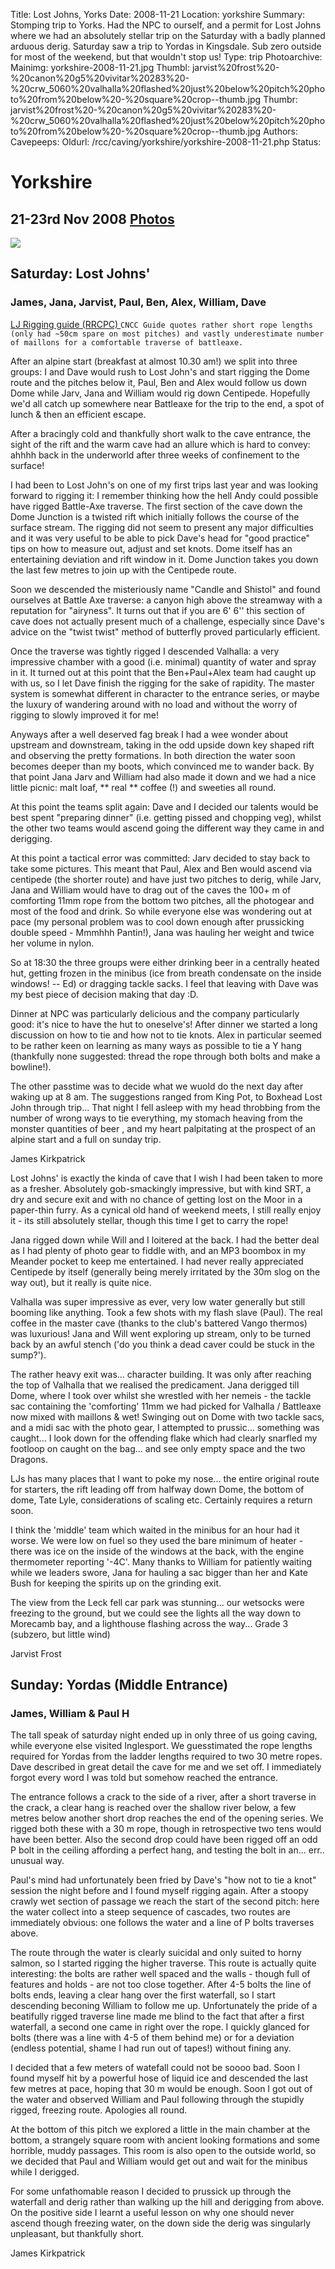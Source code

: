 Title: Lost Johns, Yorks
Date: 2008-11-21
Location: yorkshire
Summary: Stomping trip to Yorks. Had the NPC to ourself, and a permit for Lost Johns where we had an absolutely stellar trip on the Saturday with a badly planned arduous derig. Saturday saw a trip to Yordas in Kingsdale. Sub zero outside for most of the weekend, but that wouldn't stop us!
Type: trip
Photoarchive:
Mainimg: yorkshire-2008-11-21.jpg
Thumbl: jarvist%20frost%20-%20canon%20g5%20vivitar%20283%20-%20crw_5060%20valhalla%20flashed%20just%20below%20pitch%20photo%20from%20below%20-%20square%20crop--thumb.jpg
Thumbr: jarvist%20frost%20-%20canon%20g5%20vivitar%20283%20-%20crw_5060%20valhalla%20flashed%20just%20below%20pitch%20photo%20from%20below%20-%20square%20crop--thumb.jpg
Authors: 
Cavepeeps:
Oldurl: /rcc/caving/yorkshire/yorkshire-2008-11-21.php
Status:

#  Yorkshire 

##  21-23rd Nov 2008 [ Photos ](http://union.ic.ac.uk/caving/photo_archive/trips/2008-11-21%20-%20yorkshire)

[ ![](yorkshire-2008-11-21.jpg) ](http://union.ic.ac.uk/caving/photo_archive/trips/2008-11-21%20-%20yorkshire)

##  Saturday: Lost Johns' 

###  James, Jana, Jarvist, Paul, Ben, Alex, William, Dave 

[ LJ Rigging guide (RRCPC) ](http://www.rrcpc.org.uk/easegill/rigging/leck/l_johns.gif) ` CNCC Guide quotes rather short rope lengths (only had ~50cm spare on most pitches) and vastly underestimate number of maillons for a comfortable traverse of battleaxe. `

After an alpine start (breakfast at almost 10.30 am!) we split into three groups: I and Dave would rush to Lost John's and start rigging the Dome route and the pitches below it, Paul, Ben and Alex would follow us down Dome while Jarv, Jana and William would rig down Centipede. Hopefully we'd all catch up somewhere near Battleaxe for the trip to the end, a spot of lunch &amp; then an efficient escape. 

After a bracingly cold and thankfully short walk to the cave entrance, the sight of the rift and the warm cave had an allure which is hard to convey: ahhhh back in the underworld after three weeks of confinement to the surface! 

I had been to Lost John's on one of my first trips last year and was looking forward to rigging it: I remember thinking how the hell Andy could possible have rigged Battle-Axe traverse. The first section of the cave down the Dome Junction is a twisted rift which initially follows the course of the surface stream. The rigging did not seem to present any major difficulties and it was very useful to be able to pick Dave's head for "good practice" tips on how to measure out, adjust and set knots. Dome itself has an entertaining deviation and rift window in it. Dome Junction takes you down the last few metres to join up with the Centipede route. 

Soon we descended the misteriously name "Candle and Shistol" and found ourselves at Battle Axe traverse: a canyon high above the streamway with a reputation for "airyness". It turns out that if you are 6' 6'' this section of cave does not actually present much of a challenge, especially since Dave's advice on the "twist twist" method of butterfly proved particularly efficient. 

Once the traverse was tightly rigged I descended Valhalla: a very impressive chamber with a good (i.e. minimal) quantity of water and spray in it. It turned out at this point that the Ben+Paul+Alex team had caught up with us, so I let Dave finish the rigging for the sake of rapidity. The master system is somewhat different in character to the entrance series, or maybe the luxury of wandering around with no load and without the worry of rigging to slowly improved it for me! 

Anyways after a well deserved fag break I had a wee wonder about upstream and downstream, taking in the odd upside down key shaped rift and observing the pretty formations. In both direction the water soon becomes deeper than my boots, which convinced me to wander back. By that point Jana Jarv and William had also made it down and we had a nice little picnic: malt loaf, ** real ** coffee (!) and sweeties all round. 

At this point the teams split again: Dave and I decided our talents would be best spent "preparing dinner" (i.e. getting pissed and chopping veg), whilst the other two teams would ascend going the different way they came in and derigging. 

At this point a tactical error was committed: Jarv decided to stay back to take some pictures. This meant that Paul, Alex and Ben would ascend via centipede (the shorter route) and have just two pitches to derig, while Jarv, Jana and William would have to drag out of the caves the 100+ m of comforting 11mm rope from the bottom two pitches, all the photogear and most of the food and drink. So while everyone else was wondering out at pace (my personal problem was to cool down enough after prussicking double speed - Mmmhhh Pantin!), Jana was hauling her weight and twice her volume in nylon. 

So at 18:30 the three groups were either drinking beer in a centrally heated hut, getting frozen in the minibus (ice from breath condensate on the inside windows! -- Ed) or dragging tackle sacks. I feel that leaving with Dave was my best piece of decision making that day :D. 

Dinner at NPC was particularly delicious and the company particularly good: it's nice to have the hut to oneselve's! After dinner we started a long discussion on how to tie and how not to tie knots. Alex in particular seemed to be rather keen on learning as many ways as possible to tie a Y hang (thankfully none suggested: thread the rope through both bolts and make a bowline!). 

The other passtime was to decide what we wuold do the next day after waking up at 8 am. The suggestions ranged from King Pot, to Boxhead Lost John through trip... That night I fell asleep with my head throbbing from the number of wrong ways to tie everything, my stomach heaving from the monster quantities of beer , and my heart palpitating at the prospect of an alpine start and a full on sunday trip. 

James Kirkpatrick 

Lost Johns' is exactly the kinda of cave that I wish I had been taken to more as a fresher. Absolutely gob-smackingly impressive, but with kind SRT, a dry and secure exit and with no chance of getting lost on the Moor in a paper-thin furry. As a cynical old hand of weekend meets, I still really enjoy it - its still absolutely stellar, though this time I get to carry the rope! 

Jana rigged down while Will and I loitered at the back. I had the better deal as I had plenty of photo gear to fiddle with, and an MP3 boombox in my Meander pocket to keep me entertained. I had never really appreciated Centipede by itself (generally being merely irritated by the 30m slog on the way out), but it really is quite nice. 

Valhalla was super impressive as ever, very low water generally but still booming like anything. Took a few shots with my flash slave (Paul). The real coffee in the master cave (thanks to the club's battered Vango thermos) was luxurious! Jana and Will went exploring up stream, only to be turned back by an awful stench ('do you think a dead caver could be stuck in the sump?'). 

The rather heavy exit was... character building. It was only after reaching the top of Valhalla that we realised the predicament. Jana derigged till Dome, where I took over whilst she wrestled with her nemeis - the tackle sac containing the 'comforting' 11mm we had picked for Valhalla / Battleaxe now mixed with maillons &amp; wet! Swinging out on Dome with two tackle sacs, and a midi sac with the photo gear, I attempted to prussic... something was caught... I look down for the offending flake which had clearly snarfled my footloop on caught on the bag... and see only empty space and the two Dragons. 

LJs has many places that I want to poke my nose... the entire original route for starters, the rift leading off from halfway down Dome, the bottom of dome, Tate Lyle, considerations of scaling etc. Certainly requires a return soon. 

I think the 'middle' team which waited in the minibus for an hour had it worse. We were low on fuel so they used the bare minimum of heater - there was ice on the inside of the windows at the back, with the engine thermometer reporting '-4C'. Many thanks to William for patiently waiting while we leaders swore, Jana for hauling a sac bigger than her and Kate Bush for keeping the spirits up on the grinding exit. 

The view from the Leck fell car park was stunning... our wetsocks were freezing to the ground, but we could see the lights all the way down to Morecamb bay, and a lighthouse flashing across the way... Grade 3 (subzero, but little wind) 

Jarvist Frost 

##  Sunday: Yordas (Middle Entrance) 

###  James, William &amp; Paul H 

The tall speak of saturday night ended up in only three of us going caving, while everyone else visited Inglesport. We guesstimated the rope lengths required for Yordas from the ladder lengths required to two 30 metre ropes. Dave described in great detail the cave for me and we set off. I immediately forgot every word I was told but somehow reached the entrance. 

The entrance follows a crack to the side of a river, after a short traverse in the crack, a clear hang is reached over the shallow river below, a few metres below another short drop reaches the end of the opening series. We rigged both these with a 30 m rope, though in retrospective two tens would have been better. Also the second drop could have been rigged off an odd P bolt in the ceiling affording a perfect hang, and testing the bolt in an... err.. unusual way. 

Paul's mind had unfortunately been fried by Dave's "how not to tie a knot" session the night before and I found myself rigging again. After a stoopy crawly wet section of passage we reach the start of the second pitch: here the water collect into a steep sequence of cascades, two routes are immediately obvious: one follows the water and a line of P bolts traverses above. 

The route through the water is clearly suicidal and only suited to horny salmon, so I started rigging the higher traverse. This route is actually quite interesting: the bolts are rather well spaced and the walls - though full of features and holds - are not too close together. After 4-5 bolts the line of bolts ends, leaving a clear hang over the first waterfall, so I start descending beconing William to follow me up. Unfortunately the pride of a beatifully rigged traverse line made me blind to the fact that after a first waterfall, a second one came in right over the rope. I quickly glanced for bolts (there was a line with 4-5 of them behind me) or for a deviation (endless potential, shame I had run out of tapes!) without fining any. 

I decided that a few meters of watefall could not be soooo bad. Soon I found myself hit by a powerful hose of liquid ice and descended the last few metres at pace, hoping that 30 m would be enough. Soon I got out of the water and observed William and Paul following through the stupidly rigged, freezing route. Apologies all round. 

At the bottom of this pitch we explored a little in the main chamber at the bottom, a strangely square room with ancient looking formations and some horrible, muddy passages. This room is also open to the outside world, so we decided that Paul and William would get out and wait for the minibus while I derigged. 

For some unfathomable reason I decided to prussick up through the waterfall and derig rather than walking up the hill and derigging from above. On the positive side I learnt a useful lesson on why one should never ascend though freezing water, on the down side the derig was singularly unpleasant, but thankfully short. 

James Kirkpatrick 
